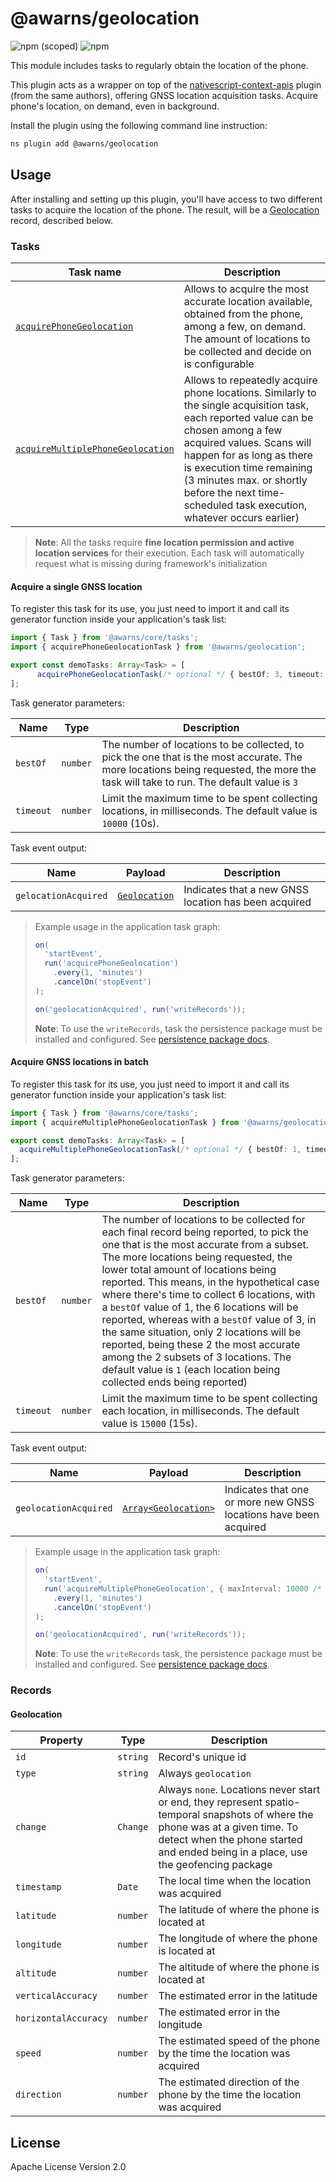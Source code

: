 # @awarns/geolocation
![npm (scoped)](https://img.shields.io/npm/v/@awarns/geolocation)
![npm](https://img.shields.io/npm/dm/@awarns/geolocation)

This module includes tasks to regularly obtain the location of the phone.

This plugin acts as a wrapper on top of the [nativescript-context-apis](https://github.com/GeoTecINIT/nativescript-context-apis) plugin (from the same authors), offering GNSS location acquisition tasks. Acquire phone's location, on demand, even in background.

Install the plugin using the following command line instruction:

```bash
ns plugin add @awarns/geolocation
```

## Usage

After installing and setting up this plugin, you'll have access to two different tasks to acquire the location of the phone. The result, will be a [Geolocation](#geolocation) record, described below.

### Tasks

| Task name                                                             | Description                                                                                                                                                                                                                                                                                                                  |
|-----------------------------------------------------------------------|------------------------------------------------------------------------------------------------------------------------------------------------------------------------------------------------------------------------------------------------------------------------------------------------------------------------------|
| [`acquirePhoneGeolocation`](#acquire-a-single-gnss-location)          | Allows to acquire the most accurate location available, obtained from the phone, among a few, on demand. The amount of locations to be collected and decide on is configurable                                                                                                                                               |
| [`acquireMultiplePhoneGeolocation`](#acquire-gnss-locations-in-batch) | Allows to repeatedly acquire phone locations. Similarly to the single acquisition task, each reported value can be chosen among a few acquired values. Scans will happen for as long as there is execution time remaining (3 minutes max. or shortly before the next time-scheduled task execution, whatever occurs earlier) |

> **Note**: All the tasks require **fine location permission and active location services** for their execution. Each task will automatically request what is missing during framework's initialization

#### Acquire a single GNSS location

To register this task for its use, you just need to import it and call its generator function inside your application's task list:

```ts
import { Task } from '@awarns/core/tasks';
import { acquirePhoneGeolocationTask } from '@awarns/geolocation';

export const demoTasks: Array<Task> = [
      acquirePhoneGeolocationTask(/* optional */ { bestOf: 3, timeout: 10000 }),
];
```
Task generator parameters:

| Name           | Type            | Description                                                                                                                                                                          |
|----------------|-----------------|--------------------------------------------------------------------------------------------------------------------------------------------------------------------------------------|
| `bestOf`       | `number`        | The number of locations to be collected, to pick the one that is the most accurate. The more locations being requested, the more the task will take to run. The default value is `3` |
| `timeout`      | `number`        | Limit the maximum time to be spent collecting locations, in milliseconds. The default value is `10000` (10s).                                                                        |

Task event output:

| Name                 | Payload                       | Description                                          |
|----------------------|-------------------------------|------------------------------------------------------|
| `gelocationAcquired` | [`Geolocation`](#geolocation) | Indicates that a new GNSS location has been acquired |

> Example usage in the application task graph:
> ```ts
> on(
>   'startEvent',
>   run('acquirePhoneGeolocation')
>     .every(1, 'minutes')
>     .cancelOn('stopEvent')
> );
> 
> on('geolocationAcquired', run('writeRecords'));
>```
> **Note**: To use the `writeRecords`, task the persistence package must be installed and configured. See [persistence package docs](../persistence/README.md).

#### Acquire GNSS locations in batch

To register this task for its use, you just need to import it and call its generator function inside your application's task list:

```ts
import { Task } from '@awarns/core/tasks';
import { acquireMultiplePhoneGeolocationTask } from '@awarns/geolocation';

export const demoTasks: Array<Task> = [
  acquireMultiplePhoneGeolocationTask(/* optional */ { bestOf: 1, timeout: 15000 }),
];
```
Task generator parameters:

| Name           | Type            | Description                                                                                                                                                                                                                                                                                                                                                                                                                                                                                                                                                                                                                 |
|----------------|-----------------|-----------------------------------------------------------------------------------------------------------------------------------------------------------------------------------------------------------------------------------------------------------------------------------------------------------------------------------------------------------------------------------------------------------------------------------------------------------------------------------------------------------------------------------------------------------------------------------------------------------------------------|
| `bestOf`       | `number`        | The number of locations to be collected for each final record being reported, to pick the one that is the most accurate from a subset. The more locations being requested, the lower total amount of locations being reported. This means, in the hypothetical case where there's time to collect 6 locations, with a `bestOf` value of 1, the 6 locations will be reported, whereas with a `bestOf` value of 3, in the same situation, only 2 locations will be reported, being these 2 the most accurate among the 2 subsets of 3 locations. The default value is `1` (each location being collected ends being reported) |
| `timeout`      | `number`        | Limit the maximum time to be spent collecting each location, in milliseconds. The default value is `15000` (15s).                                                                                                                                                                                                                                                                                                                                                                                                                                                                                                           |

Task event output:

| Name                  | Payload                              | Description                                                      |
|-----------------------|--------------------------------------|------------------------------------------------------------------|
| `geolocationAcquired` | [`Array<Geolocation>`](#geolocation) | Indicates that one or more new GNSS locations have been acquired |

> Example usage in the application task graph:
> ```ts
> on(
>   'startEvent',
>   run('acquireMultiplePhoneGeolocation', { maxInterval: 10000 /* (Optional) Maximun interval between location acquisitions (this includes the time it takes to obtain all the locations in a reporting subset, if bestOf > 1), unlimited by default */ })
>     .every(1, 'minutes')
>     .cancelOn('stopEvent')
> );
> 
> on('geolocationAcquired', run('writeRecords'));
>```
> **Note**: To use the `writeRecords` task, the persistence package must be installed and configured. See [persistence package docs](../persistence/README.md).

### Records

#### Geolocation

| Property             | Type     | Description                                                                                                                                                                                                           |
|----------------------|----------|-----------------------------------------------------------------------------------------------------------------------------------------------------------------------------------------------------------------------|
| `id`                 | `string` | Record's unique id                                                                                                                                                                                                    |
| `type`               | `string` | Always `geolocation`                                                                                                                                                                                                  |
| `change`             | `Change` | Always `none`. Locations never start or end, they represent spatio-temporal snapshots of where the phone was at a given time. To detect when the phone started and ended being in a place, use the geofencing package |
| `timestamp`          | `Date`   | The local time when the location was acquired                                                                                                                                                                         |
| `latitude`           | `number` | The latitude of where the phone is located at                                                                                                                                                                         |
| `longitude`          | `number` | The longitude of where the phone is located at                                                                                                                                                                        |
| `altitude`           | `number` | The altitude of where the phone is located at                                                                                                                                                                         |
| `verticalAccuracy`   | `number` | The estimated error in the latitude                                                                                                                                                                                   |
| `horizontalAccuracy` | `number` | The estimated error in the longitude                                                                                                                                                                                  |
| `speed`              | `number` | The estimated speed of the phone by the time the location was acquired                                                                                                                                                |
| `direction`          | `number` | The estimated direction of the phone by the time the location was acquired                                                                                                                                            |

## License

Apache License Version 2.0
